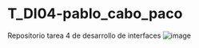 # T_DI04-pablo_cabo_paco
Repositorio tarea 4 de desarrollo de interfaces
![image](https://github.com/user-attachments/assets/17b79ac1-162d-42ec-8998-53c1951e95ce)
